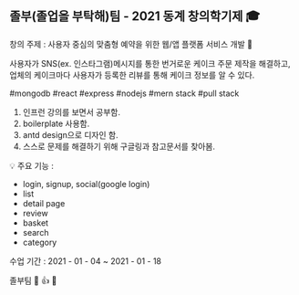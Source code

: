 ## 졸부(졸업을 부탁해)팀 - 2021 동계 창의학기제 :mortar_board:  

창의 주제 : 사용자 중심의 맞춤형 예약을 위한 웹/앱 플랫폼 서비스 개발 :birthday:  
  
사용자가 SNS(ex. 인스타그램)메시지를 통한 번거로운 케이크 주문 제작을 해결하고,    
업체의 케이크마다 사용자가 등록한 리뷰를 통해 케이크 정보를 알 수 있다.  
  
#mongodb #react #express #nodejs #mern stack #pull stack

1. 인프런 강의를 보면서 공부함.  
2. boilerplate 사용함.  
3. antd design으로 디자인 함.  
4. 스스로 문제를 해결하기 위해 구글링과 참고문서를 찾아봄.  
  
:bulb: 주요 기능 : 
  - login, signup, social(google login)  
  - list  
  - detail page  
  - review  
  - basket  
  - search  
  - category  

  수업 기간 : 2021 - 01 - 04 ~ 2021 - 01 - 18
  
졸부팀 :clap: :thumbsup: :muscle:  


  

